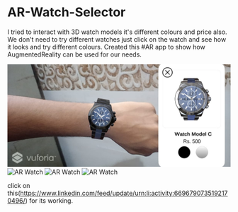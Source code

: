 # AR-Watch-Selector

I tried to interact with 3D watch models it's different colours and price also.
We don't need to try different watches just click on the watch and see how it looks and try different colours.
Created this #AR app to show how AugmentedReality can be used for our needs.

<img src="Logs/1 (1).jpeg" alt="AR Watch">
<img src="Logs/2 (1).jpeg" alt="AR Watch">
<img src="Logs/3 (1).jpeg" alt="AR Watch">
<img src="Logs/4 (1).jpeg" alt="AR Watch">

click on this(https://www.linkedin.com/feed/update/urn:li:activity:6696790735192170496/) for its working.

